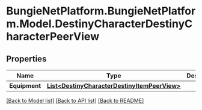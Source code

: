 # BungieNetPlatform.BungieNetPlatform.Model.DestinyCharacterDestinyCharacterPeerView
## Properties

Name | Type | Description | Notes
------------ | ------------- | ------------- | -------------
**Equipment** | [**List&lt;DestinyCharacterDestinyItemPeerView&gt;**](DestinyCharacterDestinyItemPeerView.md) |  | [optional] 

[[Back to Model list]](../README.md#documentation-for-models) [[Back to API list]](../README.md#documentation-for-api-endpoints) [[Back to README]](../README.md)

